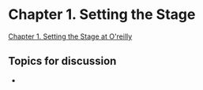 # Chapter 1. Setting the Stage

[Chapter 1. Setting the Stage at O'reilly](https://learning.oreilly.com/library/view/designing-event-driven-systems/9781492038252/ch01.html)

## Topics for discussion

- 